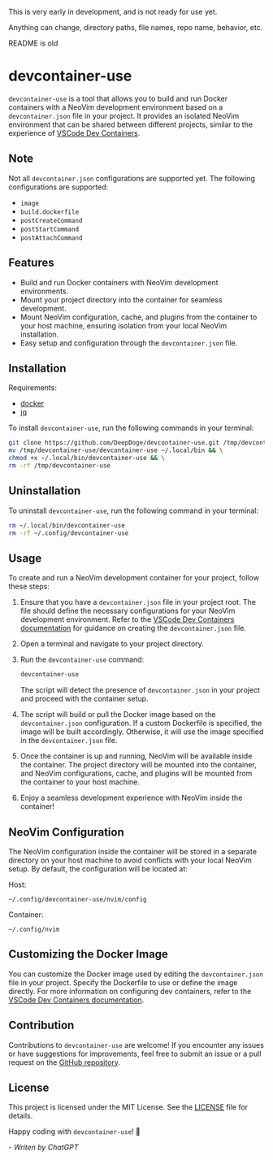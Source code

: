This is very early in development, and is not ready for use yet.

Anything can change, directory paths, file names, repo name, behavior, etc.

README is old

# devcontainer-use

`devcontainer-use` is a tool that allows you to build and run Docker containers with a NeoVim development environment based on a `devcontainer.json` file in your project. It provides an isolated NeoVim environment that can be shared between different projects, similar to the experience of [VSCode Dev Containers](https://code.visualstudio.com/docs/remote/containers).

## Note

Not all `devcontainer.json` configurations are supported yet. The following configurations are supported:
- `image`
- `build.dockerfile`
- `postCreateCommand`
- `postStartCommand`
- `postAttachCommand`

## Features

- Build and run Docker containers with NeoVim development environments.
- Mount your project directory into the container for seamless development.
- Mount NeoVim configuration, cache, and plugins from the container to your host machine, ensuring isolation from your local NeoVim installation.
- Easy setup and configuration through the `devcontainer.json` file.

## Installation

Requirements:
- [docker](https://docs.docker.com/get-docker/)
- [jq](https://stedolan.github.io/jq/download/)

To install `devcontainer-use`, run the following commands in your terminal:

```bash
git clone https://github.com/DeepDoge/devcontainer-use.git /tmp/devcontainer-use && \
mv /tmp/devcontainer-use/devcontainer-use ~/.local/bin && \
chmod +x ~/.local/bin/devcontainer-use && \
rm -rf /tmp/devcontainer-use
```

## Uninstallation

To uninstall `devcontainer-use`, run the following command in your terminal:

```bash
rm ~/.local/bin/devcontainer-use
rm -rf ~/.config/devcontainer-use
```

## Usage

To create and run a NeoVim development container for your project, follow these steps:

1. Ensure that you have a `devcontainer.json` file in your project root. The file should define the necessary configurations for your NeoVim development environment. Refer to the [VSCode Dev Containers documentation](https://code.visualstudio.com/docs/remote/containers) for guidance on creating the `devcontainer.json` file.

2. Open a terminal and navigate to your project directory.

3. Run the `devcontainer-use` command:

   ```bash
   devcontainer-use
   ```

   The script will detect the presence of `devcontainer.json` in your project and proceed with the container setup.

4. The script will build or pull the Docker image based on the `devcontainer.json` configuration. If a custom Dockerfile is specified, the image will be built accordingly. Otherwise, it will use the image specified in the `devcontainer.json` file.

5. Once the container is up and running, NeoVim will be available inside the container. The project directory will be mounted into the container, and NeoVim configurations, cache, and plugins will be mounted from the container to your host machine.

6. Enjoy a seamless development experience with NeoVim inside the container!

## NeoVim Configuration

The NeoVim configuration inside the container will be stored in a separate directory on your host machine to avoid conflicts with your local NeoVim setup. By default, the configuration will be located at:

Host:
```
~/.config/devcontainer-use/nvim/config
```

Container:
```
~/.config/nvim
```


## Customizing the Docker Image

You can customize the Docker image used by editing the `devcontainer.json` file in your project. Specify the Dockerfile to use or define the image directly. For more information on configuring dev containers, refer to the [VSCode Dev Containers documentation](https://code.visualstudio.com/docs/remote/containers).

## Contribution

Contributions to `devcontainer-use` are welcome! If you encounter any issues or have suggestions for improvements, feel free to submit an issue or a pull request on the [GitHub repository](https://github.com/DeepDoge/devcontainer-use).

## License

This project is licensed under the MIT License. See the [LICENSE](LICENSE) file for details.

Happy coding with `devcontainer-use`! 🚀

*- Writen by ChatGPT*
